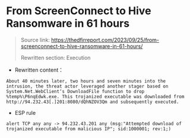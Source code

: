 # From ScreenConnect to Hive Ransomware in 61 hours

> Source link: https://thedfirreport.com/2023/09/25/from-screenconnect-to-hive-ransomware-in-61-hours/
>
> Rewritten section: Execution



- Rewritten content：

```
About 40 minutes later, two hours and seven minutes into the intrusion, the threat actor leveraged another stager based on System.Net.WebClient‘s DownloadFile function to drop %temp%\P6nqEdwk.exe. This trojanized executable was downloaded from http://94.232.43[.]201:8080/dQhNZOV3Qm and subsequently executed.
```



- ESP rule

```
alert TCP any any -> 94.232.43.201 any (msg:"Attempted download of trojanized executable from malicious IP"; sid:1000001; rev:1;)
```




